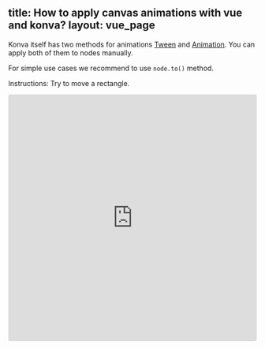 title: How to apply canvas animations with vue and konva?
layout: vue_page
---

Konva itself has two methods for animations [Tween](/docs/tweens/Linear_Easing.html) and [Animation](/docs/animations/Rotation.html). You can apply both of them to nodes manually.

For simple use cases we recommend to use `node.to()` method.

Instructions: Try to move a rectangle.

<iframe src="https://codesandbox.io/embed/github/konvajs/site/tree/master/vue-demos/simple_animations?hidenavigation=1&view=split&fontsize=10&module=/src/App.vue" style="width:100%; height:500px; border:0; border-radius: 4px; overflow:hidden;" sandbox="allow-modals allow-forms allow-popups allow-scripts allow-same-origin"></iframe>



